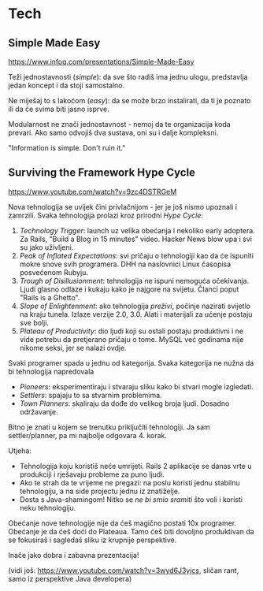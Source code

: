 # Tech

## Simple Made Easy

https://www.infoq.com/presentations/Simple-Made-Easy

Teži jednostavnosti (*simple*): da sve što radiš ima jednu ulogu, predstavlja jedan koncept i da stoji samostalno.

Ne miješaj to s lakoćom (*easy*): da se može brzo instalirati, da ti je poznato ili da će svima biti jasno isprve.

Modularnost ne znači jednostavnost - nemoj da te organizacija koda prevari. Ako samo odvojiš dva sustava, oni su i dalje kompleksni.

"Information is simple. Don't ruin it."

## Surviving the Framework Hype Cycle

https://www.youtube.com/watch?v=9zc4DSTRGeM

Nova tehnologija se uvijek čini privlačnijom - jer je još nismo upoznali i zamrzili. Svaka tehnologija prolazi kroz prirodni *Hype Cycle*:

1. *Technology Trigger*: launch uz velika obećanja i nekoliko early adoptera. Za Rails, "Build a Blog in 15 minutes" video. Hacker News blow upa i svi su jako uživljeni.
2. *Peak of Inflated Expectations*: svi pričaju o tehnologiji kao da će ispuniti mokre snove svih programera. DHH na naslovnici Linux časopisa posvećenom Rubyju.
3. *Trough of Disillusionment*: tehnologija ne ispuni nemoguća očekivanja. Ljudi glasno odlaze i kukaju kako je najgore na svijetu. Članci poput "Rails is a Ghetto".
4. *Slope of Enlightenment*: ako tehnologija *preživi*, počinje nazirati svijetlo na kraju tunela. Izlaze verzije 2.0, 3.0. Alati i materijali za učenje postaju sve bolji.
5. *Plateau of Productivity*: dio ljudi koji su ostali postaju produktivni i ne vide potrebu da pretjerano pričaju o tome. MySQL već godinama nije nikome seksi, jer se nalazi ovdje.

Svaki programer spada u jednu od kategorija. Svaka kategorija ne nužna da bi tehnologija napredovala
* *Pioneers*: eksperimentiraju i stvaraju sliku kako bi stvari mogle izgledati.
* *Settlers*: spajaju to sa stvarnim problemima.
* *Town Planners*: skaliraju da dođe do velikog broja ljudi. Dosadno održavanje.

Bitno je znati u kojem se trenutku priključiti tehnologiji. Ja sam settler/planner, pa mi najbolje odgovara 4. korak.

Utjeha:
* Tehnologija koju koristiš neće umrijeti. Rails 2 aplikacije se danas vrte u produkciji i rješavaju probleme za puno ljudi.
* Ako te strah da te vrijeme ne pregazi: na poslu koristi jednu stabilnu tehnologiju, a na side projectu jednu iz znatiželje.
* Dosta s Java-shamingom! Nitko se *ne bi smio sramiti* što voli i koristi neku tehnologiju.

Obećanje nove tehnologije nije da ćeš magično postati 10x programer. Obećanje je da ćeš doći do Plateaua. Tamo ćeš biti dovoljno produktivan da se fokusiraš i sagledaš sliku iz krupnije perspektive.

Inače jako dobra i zabavna prezentacija!

(vidi još: https://www.youtube.com/watch?v=3wyd6J3yjcs, sličan rant, samo iz perspektive Java developera)
